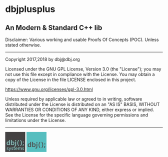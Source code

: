 # dbjplusplus
## An Modern & Standard C++ lib 

Disclaimer: Various working and usable Proofs Of Concepts (POC). Unless stated otherwise.

<hr/>
Copyright 2017,2018 by dbj@dbj.org

Licensed under the GNU GPL License, Version 3.0 (the "License");
you may not use this file except in compliance with the License.
You may obtain a copy of the License in the file LICENSE enclosed in
this project.

https://www.gnu.org/licenses/gpl-3.0.html

Unless required by applicable law or agreed to in writing, software
distributed under the License is distributed on an "AS IS" BASIS,
WITHOUT WARRANTIES OR CONDITIONS OF ANY KIND, either express or implied.
See the License for the specific language governing permissions and
limitations under the License.

<hr/>
<img src="media/dbjsystems.jpg" style="width:64px;height:64px;" />
<img src="media/dbjlogo.png" style="width:64px;height:64px;" />
